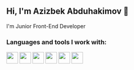 ## Hi, I'm Azizbek Abduhakimov 👋
I'm Junior Front-End Developer


### Languages and tools I work with:

<code><img src="https://img.icons8.com/?size=48&id=20909&format=png" width="30px"/></code>
<code><img src="https://img.icons8.com/fluent/512/css3.png" width="30px"/></code>
<code><img src="https://img.icons8.com/?size=48&id=PXTY4q2Sq2lG&format=png" width="30px"/></code>
<code><img src="https://img.icons8.com/?size=80&id=asWSSTBrDlTW&format=png" width="30px"/></code>
<code><img src="https://img.icons8.com/?size=48&id=nCj4PvnCO0tZ&format=png" width="30px"/></code>
<code><img src="https://encrypted-tbn0.gstatic.com/images?q=tbn:ANd9GcSMGms6xGjMf5J2tod6T4t8oe8g5lcyncWTYw&s" width="30px"/></code>
<!--
**byfuzayliy/byfuzayliy** is a ✨ _special_ ✨ repository because its `README.md` (this file) appears on your GitHub profile.

Here are some ideas to get you started:

- 🔭 I’m currently working on ...
- 🌱 I’m currently learning ...
- 👯 I’m looking to collaborate on ...
- 🤔 I’m looking for help with ...
- 💬 Ask me about ...
- 📫 How to reach me: ...
- 😄 Pronouns: ...
- ⚡ Fun fact: ...
-->
